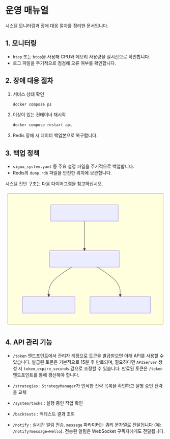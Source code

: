 # 운영 매뉴얼

시스템 모니터링과 장애 대응 절차를 정리한 문서입니다.

## 1. 모니터링
- `htop` 또는 `btop`을 사용해 CPU와 메모리 사용량을 실시간으로 확인합니다.
- 로그 파일을 주기적으로 점검해 오류 여부를 확인합니다.

## 2. 장애 대응 절차
1. 서비스 상태 확인
   ```bash
   docker compose ps
   ```
2. 이상이 있는 컨테이너 재시작
   ```bash
   docker compose restart api
   ```
3. Redis 장애 시 데이터 백업본으로 복구합니다.

## 3. 백업 정책
- `sigma_system.yaml` 등 주요 설정 파일을 주기적으로 백업합니다.
- Redis의 `dump.rdb` 파일을 안전한 위치에 보관합니다.

시스템 전반 구조는 다음 다이어그램을 참고하십시오.

![시스템 다이어그램](sigma_system_diagram.svg)

## 4. API 관리 기능

- `/token` 엔드포인트에서 관리자 계정으로 토큰을 발급받으면 아래 API를 사용할 수 있습니다. 발급된 토큰은 기본적으로 15분 후 만료되며, 필요하다면 `APIServer` 생성 시 `token_expire_seconds` 값으로 조정할 수 있습니다. 만료된 토큰은 `/token` 엔드포인트를 통해 갱신해야 합니다.

- `/strategies` : `StrategyManager`가 인식한 전략 목록을 확인하고 실행 중인 전략을 교체
- `/system/tasks` : 실행 중인 작업 확인
- `/backtests` : 백테스트 결과 조회
- `/notify` : 실시간 알림 전송. `message` 파라미터는 쿼리 문자열로 전달됩니다 (예: `/notify?message=Hello`). 전송된 알림은 WebSocket 구독자에게도 전달됩니다.
